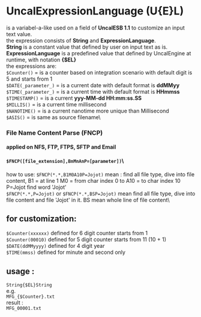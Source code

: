 # UncalExpressionLanguage (U{E}L)

is a variabel-a-like used on a field of **UncalESB 1.1** to customize an input text value.\
the expression consists of **String** and **ExpressionLanguage**.\
**String** is a constant value that defined by user on input text as is.\
**ExpressionLanguage** is a predefined value that defined by UncalEngine at runtime, with notation **{$EL}**\
the expressions are:\
`$Counter()` = is a counter based on integration scenario with default digit is 5 and starts from 1\
`$DATE(_parameter_)` = is a current date with default format is **ddMMyy**\
`$TIME(_parameter_)` = is a current time with default format is **HHmmss**\
`$TIMESTAMP()` = is a current **yyy-MM-dd HH:mm:ss.SS**\
`$MILLIS()` = is a current time millisecond\
`$NANOTIME()` = is a current nanotime more unique than Millisecond\
`$ASIS()` = is same as source filename\
### File Name Content Parse (FNCP)
#### applied on NFS, FTP, FTPS, SFTP and Email
#### `$FNCP([file_extension],BnMnAnP=[parameter])`\
how to use:
`$FNCP(*.*,B1M0A10P=Jojot)` mean : find all file type, dive into file content, B1 = at line 1 M0 = from char index 0 to A10 = to char index 10 P=Jojot find word 'Jojot'\
`$FNCP(*.*,P=Jojot)` or `$FNCP(*.*,BSP=Jojot)` mean find all file type, dive into file content and file 'Jojot' in it. BS mean whole line of file content\
## for customization:
`$Counter(xxxxxx)` defined for 6 digit counter starts from 1\
`$Counter(00010)` defined for 5 digit counter starts from 11 (10 + 1)\
`$DATE(ddMMyyyy)` defined for 4 digit year\
`$TIME(mmss)` defined for minute and second only

## usage :
`String{$EL}String`\
e.g.\
`MFG_{$Counter}.txt`\
result :\
`MFG_00001.txt`
